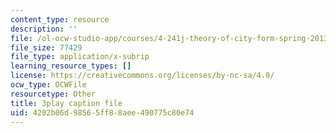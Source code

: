 ```yaml
---
content_type: resource
description: ''
file: /ol-ocw-studio-app/courses/4-241j-theory-of-city-form-spring-2013/4202b06d98565ff88aee490775c80e74_yv3PIJF1Uqc.vtt
file_size: 77429
file_type: application/x-subrip
learning_resource_types: []
license: https://creativecommons.org/licenses/by-nc-sa/4.0/
ocw_type: OCWFile
resourcetype: Other
title: 3play caption file
uid: 4202b06d-9856-5ff8-8aee-490775c80e74
---
```

